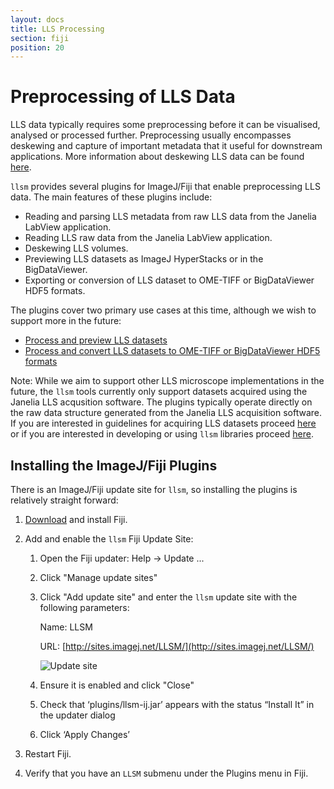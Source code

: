 ```yaml
---
layout: docs
title: LLS Processing
section: fiji
position: 20
---
```


# Preprocessing of LLS Data
LLS data typically requires some preprocessing before it can be visualised, analysed or
processed further. Preprocessing usually encompasses deskewing and capture
of important metadata that it useful for downstream applications. More
information about deskewing LLS data can be found [here](deskew.html).

`llsm` provides several plugins for ImageJ/Fiji that enable preprocessing LLS
data. The main features of these plugins include:

* Reading and parsing LLS metadata from raw LLS data from the Janelia LabView
    application.
* Reading LLS raw data from the Janelia LabView application.
* Deskewing LLS volumes.
* Previewing LLS datasets as ImageJ HyperStacks or in the BigDataViewer.
* Exporting or conversion of LLS dataset to OME-TIFF or BigDataViewer HDF5
    formats.

The plugins cover two primary use cases at this time, although we wish to
support more in the future:

- [Process and preview LLS datasets](preview.html)
- [Process and convert LLS datasets to OME-TIFF or BigDataViewer HDF5
    formats](convert.html)

Note: While we aim to support other LLS microscope implementations in the future, the
`llsm` tools currently only support datasets acquired using the Janelia LLS
acqusition software. The plugins typically operate directly on the raw data
structure generated from the Janelia LLS acquisition software. If you are interested in guidelines for acquiring LLS datasets
proceed [here](../operators/index.html) or if you are interested in developing or using
`llsm` libraries proceed [here](../dev/index.html).


## Installing the ImageJ/Fiji Plugins
There is an ImageJ/Fiji update site for `llsm`, so installing the plugins is
relatively straight forward:

1. [Download](https://imagej.net/Fiji/Downloads) and install Fiji.

2. Add and enable the `llsm` Fiji Update Site:

    1. Open the Fiji updater: Help → Update ...
    2. Click "Manage update sites"
    3. Click "Add update site" and enter the `llsm` update site with the following parameters:

        Name: LLSM

        URL: [http://sites.imagej.net/LLSM/](http://sites.imagej.net/LLSM/)

        ![Update site](../../img/update_site.jpg)
    4. Ensure it is enabled and click "Close"
    5. Check that ‘plugins/llsm-ij.jar’ appears with the status “Install It” in the updater dialog
    6. Click ‘Apply Changes’


4. Restart Fiji.

5. Verify that you have an `LLSM` submenu under the Plugins menu in Fiji.
